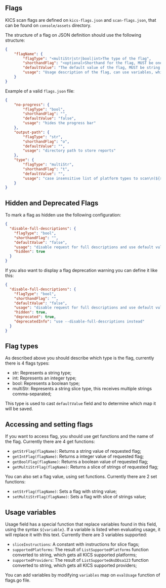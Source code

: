 ## Flags
KICS scan flags are defined on `kics-flags.json` and `scan-flags.json`, that can be found on `console/assets` directory.

The structure of a flag on JSON definition should use the following structure:
```json
{
    "flagName": {
        "flagType": "<multiStr|str|bool|int>The type of the flag",
        "shorthandFlag": "<optional>Shorthand for the flag, MUST be one character only",
        "defaultValue": "The default value of the flag, MUST be string or null",
        "usage": "Usage description of the flag, can use variables, which is described below"
    }
}
```

Example of a valid `flags.json` file:
```json
{
    "no-progress": {
        "flagType": "bool",
        "shorthandFlag": "",
        "defaultValue": "false",
        "usage": "hides the progress bar"
    },
    "output-path": {
        "flagType": "str",
        "shorthandFlag": "o",
        "defaultValue": "",
        "usage": "directory path to store reports"
    },
    "type": {
        "flagType": "multiStr",
        "shorthandFlag": "t",
        "defaultValue": "",
        "usage": "case insensitive list of platform types to scan\n(${supportedPlatforms})"
    }
}
```

## Hidden and Deprecated Flags
To mark a flag as hidden use the following configuration:
```json
{
  "disable-full-descriptions": {
    "flagType": "bool",
    "shorthandFlag": "",
    "defaultValue": "false",
    "usage": "disable request for full descriptions and use default vulnerability descriptions",
    "hidden": true
  }
}
```

If you also want to display a flag deprecation warning you can define it like this:

```json
{
  "disable-full-descriptions": {
    "flagType": "bool",
    "shorthandFlag": "",
    "defaultValue": "false",
    "usage": "disable request for full descriptions and use default vulnerability descriptions",
    "hidden": true,
    "deprecated": true,
    "deprecatedInfo": "use --disable-full-descriptions instead"
  }
}
```

## Flag types
As described above you should describe which type is the flag, currently there is 4 flags types:
- str: Represents a string type;
- int: Represents an integer type;
- bool: Represents a boolean type;
- multiStr: Represents a string slice type, this receives multiple strings comma-separated;

This type is used to cast `defaultValue` field and to determine which map it will be saved.

## Accessing and setting flags
If you want to access flag, you should use get functions and the name of the flag. Currently there are 4 get functions:
- `getStrFlag(flagName)`: Returns a string value of requested flag;
- `getIntFlag(flagName)`: Returns a integer value of requested flag;
- `getBoolFlag(flagName)`: Returns a boolean value of requested flag;
- `getMultiStrFlag(flagName)`: Returns a slice of strings of requested flag;

You can also set a flag value, using set functions. Currently there are 2 set functions:
- `setStrFlag(flagName)`: Sets a flag with string value;
- `setMultiStrFlag(flagName)`: Sets a flag with slice of strings value;

## Usage variables
Usage field has a special function that replace variables found in this field, using the syntax `${variable}`. If a variable is listed when evaluating usage, it will replace it with this text. Currently there are 3 variables supported:
- `sliceInstructions`: A constant with instructions for slice flags;
- `supportedPlatforms`: The result of `ListSupportedPlatforms` function converted to string, which gets all KICS supported platforms;
- `supportedProviders`: The result of `ListSupportedAsDDsa123` function converted to string, which gets all KICS supported providers;

You can add variables by modifying `variables` map on `evalUsage` function of flags.go file.
